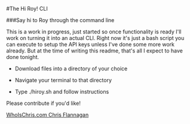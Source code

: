 #The Hi Roy! CLI

###Say hi to Roy through the command line

This is a work in progress, just started so once functionality is ready I'll work on turning it into an actual CLI.
Right now it's just a bash script you can execute to setup the API keys unless I've done some more work already. 
But at the time of writing this readme, that's all I expect to have done tonight.

* Download files into a directory of your choice

* Navigate your terminal to that directory

* Type ./hiroy.sh and follow instructions

Please contribute if you'd like!

[WhoIsChris.com Chris Flannagan](https://whoischris.com)